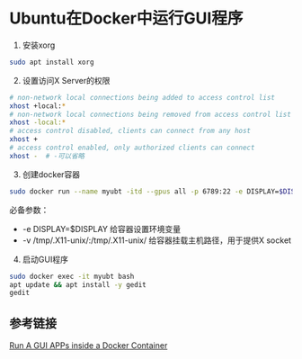 # Ubuntu在Docker中运行GUI程序

1. 安装xorg

```bash
sudo apt install xorg
```

2. 设置访问X Server的权限

```bash
# non-network local connections being added to access control list
xhost +local:*
# non-network local connections being removed from access control list
xhost -local:*
# access control disabled, clients can connect from any host
xhost +
# access control enabled, only authorized clients can connect
xhost -  # -可以省略
```

3. 创建docker容器

```bash
sudo docker run --name myubt -itd --gpus all -p 6789:22 -e DISPLAY=$DISPLAY -v /tmp/.X11-unix/:/tmp/.X11-unix/ ubuntu:jammy
```
必备参数：
- -e DISPLAY=$DISPLAY 给容器设置环境变量
- -v /tmp/.X11-unix/:/tmp/.X11-unix/ 给容器挂载主机路径，用于提供X socket

4. 启动GUI程序

```bash
sudo docker exec -it myubt bash
apt update && apt install -y gedit
gedit
```

## 参考链接

[Run A GUI APPs inside a Docker Container](https://medium.com/geekculture/run-a-gui-software-inside-a-docker-container-dce61771f9)